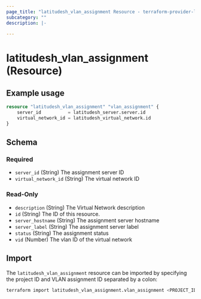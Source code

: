 ```yaml
---
page_title: "latitudesh_vlan_assignment Resource - terraform-provider-latitudesh"
subcategory: ""
description: |-
  
---
```


# latitudesh_vlan_assignment (Resource)



## Example usage

```terraform
resource "latitudesh_vlan_assignment" "vlan_assignment" {
    server_id          = latitudesh_server.server.id
    virtual_network_id = latitudesh_virtual_network.id
}
```

<!-- schema generated by tfplugindocs -->
## Schema

### Required

- `server_id` (String) The assignment server ID
- `virtual_network_id` (String) The virtual network ID

### Read-Only

- `description` (String) The Virtual Network description
- `id` (String) The ID of this resource.
- `server_hostname` (String) The assignment server hostname
- `server_label` (String) The assignment server label
- `status` (String) The assignment status
- `vid` (Number) The vlan ID of the virtual network

## Import

The `latitudesh_vlan_assignment` resource can be imported by specifying the project ID and VLAN assignment ID separated by a colon:

```sh
terraform import latitudesh_vlan_assignment.vlan_assignment <PROJECT_ID>:<VLAN_ASSIGNMENT_ID>
```